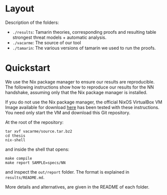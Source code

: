 # Layout

Description of the folders:
* `./results`: Tamarin theories, corresponding proofs and resulting table strongest threat models + automatic analysis.
* `./vacarme`: The source of our tool
* `./tamarin`: The various versions of tamarin we used to run the proofs.

# Quickstart

We use the Nix package manager to ensure our results are reproducible. The following instructions show how to reproduce our results for the NN handshake, assuming only that the Nix package manager is installed. 

If you do not use the Nix package manager, the official NixOS VirtualBox VM Image available for download [here](https://releases.nixos.org/nixos/19.09/nixos-19.09.2008.ea553d8c67c/nixos-19.09.2008.ea553d8c67c-x86_64-linux.ova) has been tested with these instructions. You need only start the VM and download this Git repository. 

At the root of  the repository:

```
tar xvf vacarme/source.tar.bz2
cd thesis
nix-shell
```
and inside the shell that opens:
```
make compile
make report SAMPLE=specs/NN
```
and inspect the `out/report` folder. The format is explained in `results/README.md`.

More details and alternatives, are given in the README of each folder.
